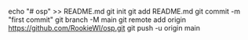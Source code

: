 echo "# osp" >> README.md
git init
git add README.md
git commit -m "first commit"
git branch -M main
git remote add origin https://github.com/RookieWl/osp.git
git push -u origin main
